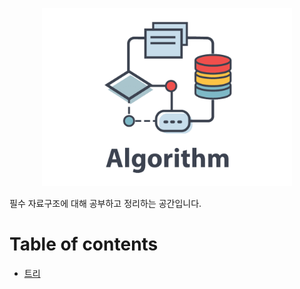<!--lint disable no-literal-urls-->
<p align="center">
    <img
      alt="algorithm"
      src="./images/algorithm-logo.png"
      width="400"
    />
</p>

필수 자료구조에 대해 공부하고 정리하는 공간입니다.

# Table of contents
* [트리](src/tree)
